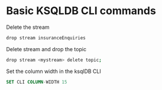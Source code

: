 # Basic KSQLDB CLI commands

Delete the stream

```bash
drop stream insuranceEnquiries
```

Delete stream and drop the topic

```bash
drop stream <mystream> delete topic;
```

Set the column width in the ksqlDB CLI

```sql
SET CLI COLUMN-WIDTH 15
```

